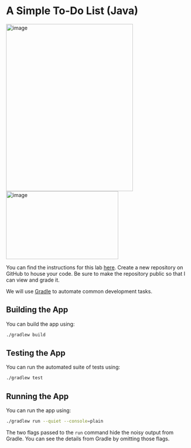 # A Simple To-Do List (Java)
<img width="346" height="455" alt="image" src="https://github.com/user-attachments/assets/fd7cfb9b-e8ff-464c-b3c6-93d0baaba109" />
<img width="306" height="185" alt="image" src="https://github.com/user-attachments/assets/9cd6d1ae-cb6b-4277-a375-431c16847c51" />

You can find the instructions for this lab [here](https://morethanequations.com/Computer-Science/Labs/A-Simple-To-Do-List). Create a new repository on GitHub to house your code. Be sure to make the repository public so that I can view and grade it.

We will use [Gradle](https://gradle.org/) to automate common development tasks.

## Building the App

You can build the app using:

```bash
./gradlew build
```

## Testing the App

You can run the automated suite of tests using:

```bash
./gradlew test
```

## Running the App

You can run the app using:

```bash
./gradlew run --quiet --console=plain
```

The two flags passed to the `run` command hide the noisy output from Gradle. You can see the details from Gradle by omitting those flags.
